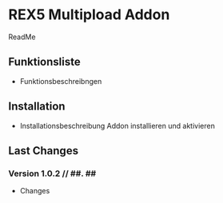 REX5 Multipload Addon
================

ReadMe


Funktionsliste
-------

* Funktionsbeschreibngen


Installation
-------

* Installationsbeschreibung
Addon installieren und aktivieren

Last Changes
-------

### Version 1.0.2 // ##. ## ####

- Changes
